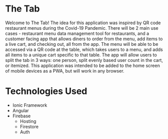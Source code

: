 # The Tab
Welcome to The Tab! The idea for this application was inspired by QR code restaurant menus during the Covid-19 Pandemic. There will be 2 main use cases - restaurant menu data management tool for restaurants, and a customer facing app that allows diners to order from the menu, add items to a live cart, and checking out, all from the app. The menu will be able to be accessed via a QR code at the table, which takes users to a menu, and adds all items to a unique cart specific to that table. The app will allow users to split the tab in 3 ways: one person, split evenly based user count in the cart, or itemized. This application was intended to be added to the home screen of mobile devices as a PWA, but will work in any browser.

# Technologies Used
- Ionic Framework
- Angular
- Firebase
  - Hosting
  - Firestore
  - Auth
